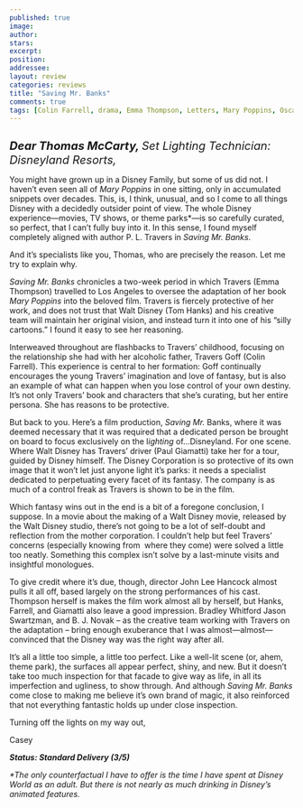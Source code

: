 ```yaml
---
published: true
image:
author: 
stars: 
excerpt: 
position: 
addressee: 
layout: review
categories: reviews
title: "Saving Mr. Banks"
comments: true
tags: [Colin Farrell, drama, Emma Thompson, Letters, Mary Poppins, Oscars 2014, P.L. Travers, Paul Giamatti, Tom Hanks, Walt Disney]
---
```

<div><p><span class="full-image-block ssNonEditable"><span><a href="/letters/2013/12/23/saving-mr-banks.html"><img src="http://static.squarespace.com/static/5005f6bcc4aa41161b33e89e/5329cf1fe4b07c068ebf74de/5329cf1fe4b07c068ebf7925/1387812913387/saving-mr-banks.jpg" alt="" /></a></span></span></p>
<p><em style="font-size:120%;"><span style="font-size:120%;"><strong>Dear Thomas McCarty, </strong>Set Lighting Technician: Disneyland Resorts,</span></em></p>
<p>You might have grown up in a Disney Family, but some of us did not. I haven&rsquo;t even seen all of <em>Mary Poppins </em>in one sitting, only in accumulated snippets over decades. This, is, I think, unusual, and so I come to all things Disney with a decidedly outsider point of view. The whole Disney experience&mdash;movies, TV shows, or theme parks*&mdash;is so carefully curated, so perfect, that I can&rsquo;t fully buy into it. In this sense, I found myself completely aligned with author P. L. Travers in <em>Saving Mr. Banks</em>.</p>
<p>And it&rsquo;s specialists like you, Thomas, who are precisely the reason. Let me try to explain why.</p>
<p><em>Saving Mr. Banks </em>chronicles a two-week period in which Travers (Emma Thompson) travelled to Los Angeles to oversee the adaptation of her book <em>Mary Poppins</em> into the beloved film.<em> </em>Travers is fiercely protective of her work, and does not trust that Walt Disney (Tom Hanks) and his creative team will maintain her original vision, and instead turn it into one of his &ldquo;silly cartoons.&rdquo; I found it easy to see her reasoning.</p>
<p>Interweaved throughout are flashbacks to Travers&rsquo; childhood, focusing on the relationship she had with her alcoholic father, Travers Goff (Colin Farrell). This experience is central to her formation: Goff continually encourages the young Travers&rsquo; imagination and love of fantasy, but is also an example of what can happen when you lose control of your own destiny. It&rsquo;s not only Travers&rsquo; book and characters that she&rsquo;s curating, but her entire persona. She has reasons to be protective.</p>
<p>But back to you. Here&rsquo;s a film production, <em>Saving Mr.</em> Banks, where it was deemed necessary that it was required that a dedicated person be brought on board to focus exclusively on the l<em>ighting</em> of&hellip;Disneyland. For one scene.&nbsp; Where Walt Disney has Travers&#8217; driver (Paul Giamatti) take her for a tour, guided by Disney himself. The Disney Corporation is so protective of its own image that it won&rsquo;t let just anyone light it&rsquo;s parks: it needs a specialist dedicated to perpetuating every facet of its fantasy. The company is as much of a control freak as Travers is shown to be in the film.</p>
<p>Which fantasy wins out in the end is a bit of a foregone conclusion, I suppose. In a movie about the making of a Walt Disney movie, released by the Walt Disney studio, there&rsquo;s not going to be a lot of self-doubt and reflection from the mother corporation. I couldn&rsquo;t help but feel Travers&rsquo; concerns (especially knowing from&nbsp; where they come) were solved a little too neatly. Something this complex isn&rsquo;t solve by a last-minute visits and insightful monologues.</p>
<p>To give credit where it&rsquo;s due, though, director John Lee Hancock almost pulls it all off, based largely on the strong performances of his cast. Thompson herself is makes the film work almost all by herself, but Hanks, Farrell, and Giamatti also leave a good impression. Bradley Whitford Jason Swartzman, and B. J. Novak &ndash; as the creative team working with Travers on the adaptation &ndash; bring enough exuberance that I was almost&mdash;almost&mdash;convinced that the Disney way was the right way after all.</p>
<p>It&rsquo;s all a little too simple, a little too perfect. Like a well-lit scene (or, ahem, theme park), the surfaces all appear perfect, shiny, and new. But it doesn&rsquo;t take too much inspection for that facade to give way as life, in all its imperfection and ugliness, to show through. And although <em>Saving Mr. Banks </em>come close to making me believe it&rsquo;s own brand of magic, it also reinforced that not everything fantastic holds up under close inspection.</p>
<p>Turning off the lights on my way out,</p>
<p>Casey</p>
<p><strong><em>Status: Standard Delivery (3/5)</em></strong></p>
<p><em>*The only counterfactual I have to offer is the time I have spent at Disney World as an adult. But there is not nearly as much drinking in Disney&rsquo;s animated features.</em></p></div>
